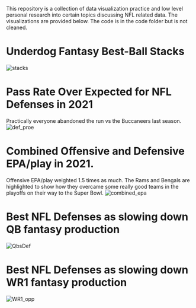 This repository is a collection of data visualization practice and low level personal research into certain topics discussing NFL related data. The visualizations are provided below. The code is in the code folder but is not cleaned.


# Underdog Fantasy Best-Ball Stacks
![stacks](https://user-images.githubusercontent.com/105609020/176357533-4cd186a5-783d-4060-ac95-a63d3c87fc89.png)

# Pass Rate Over Expected for NFL Defenses in 2021
Practically everyone abandoned the run vs the Buccaneers last season.
![def_proe](https://user-images.githubusercontent.com/105609020/182450935-cff02193-f0f5-49f6-8e8d-3bffe72e136b.png)

# Combined Offensive and Defensive EPA/play in 2021.
Offensive EPA/play weighted 1.5 times as much. The Rams and Bengals are highlighted to show how they overcame some really good teams in the playoffs on their way to the Super Bowl.
![combined_epa](https://user-images.githubusercontent.com/105609020/182451100-3daeeb99-ac87-4682-971f-3fb8b656a902.png)

# Best NFL Defenses as slowing down QB fantasy production
![QbsDef](https://user-images.githubusercontent.com/105609020/182451437-31cf620b-c7e1-46a2-b69d-e43465d41416.png)

# Best NFL Defenses as slowing down WR1 fantasy production
![WR1_opp](https://user-images.githubusercontent.com/105609020/182451509-dfc27453-ed4a-4ca0-aa3c-578f03593a26.png)

